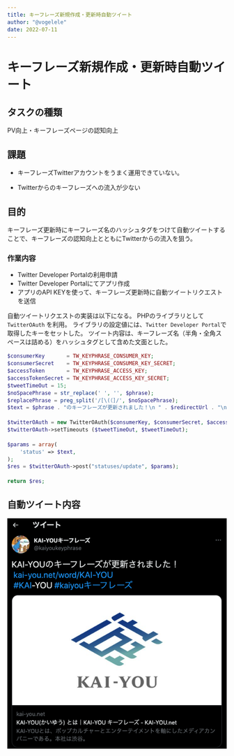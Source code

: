 ```yaml
---
title: キーフレーズ新規作成・更新時自動ツイート
author: "@vogelele"
date: 2022-07-11
---
```


# キーフレーズ新規作成・更新時自動ツイート

## タスクの種類

PV向上・キーフレーズページの認知向上

## 課題
- キーフレーズTwitterアカウントをうまく運用できていない。

- Twitterからのキーフレーズへの流入が少ない

## 目的
キーフレーズ更新時にキーフレーズ名のハッシュタグをつけて自動ツイートすることで、キーフレーズの認知向上とともにTwitterからの流入を狙う。

### 作業内容

- Twitter Developer Portalの利用申請
- Twitter Developer Portalにてアプリ作成
- アプリのAPI KEYを使って、キーフレーズ更新時に自動ツイートリクエストを送信

自動ツイートリクエストの実装は以下になる。
PHPのライブラリとして `TwitterOAuth` を利用。
ライブラリの設定値には、`Twitter Developer Portal`で取得したキーをセットした。
ツイート内容は、キーフレーズ名（半角・全角スペースは詰める）をハッシュタグとして含めた文面とした。

```php
$consumerKey       = TW_KEYPHRASE_CONSUMER_KEY;
$consumerSecret    = TW_KEYPHRASE_CONSUMER_KEY_SECRET;
$accessToken       = TW_KEYPHRASE_ACCESS_KEY;
$accessTokenSecret = TW_KEYPHRASE_ACCESS_KEY_SECRET;
$tweetTimeOut = 15;
$noSpacePhrase = str_replace(' ', '', $phrase);
$replacePhrase = preg_split('/[\(（]/', $noSpacePhrase);
$text = $phrase . "のキーフレーズが更新されました！\n " . $redirectUrl . "\n #$replacePhrase[0] #kaiyouキーフレーズ";

$twitterOAuth = new TwitterOAuth($consumerKey, $consumerSecret, $accessToken, $accessTokenSecret);
$twitterOAuth->setTimeouts ($tweetTimeOut, $tweetTimeOut);

$params = array(
    'status' => $text,
);
$res = $twitterOAuth->post("statuses/update", $params);

return $res;
```

## 自動ツイート内容

![自動ツイート内容](./images/20220711-1.png)
